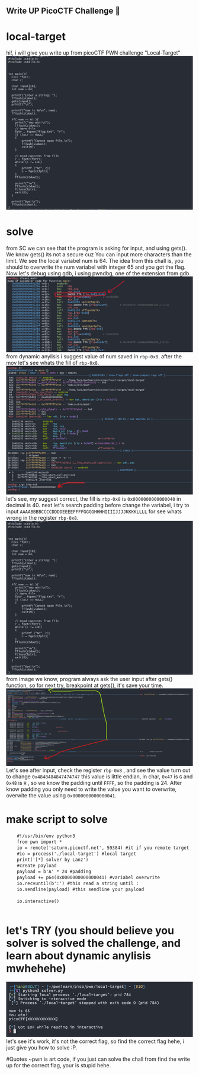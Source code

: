 ## Write UP PicoCTF Challenge 📖 
# local-target
hi!, i will give you write up from picoCTF PWN challenge "Local-Target"
![Source Code](./img/1.png)
# solve
from SC we can see that the program is asking for input, and  using gets(). We know gets() its not a secure cuz You can input more characters than the limit. We see the local variabel num is 64. The idea from this chall is, you should to overwrite the num variabel with integer 65 and you got the flag. Now let's debug using gdb, i using pwndbg, one of the extension from gdb. 
![Anylisis GDB](img/2.png)
from dynamic anylisis i suggest value of num saved in `rbp-0x8`. after the mov let's see whats the fill of `rbp-0x8`. 
![Anylisis 2](img/3.png)
let's see, my suggest correct, the fill is `rbp-0x8` is `0x0000000000000040` in decimal is 40. next let's search padding before change the variabel, i try to input `AAAABBBBCCCCDDDDEEEEFFFFGGGGHHHHIIIIJJJJKKKKLLLL` for see whats wrong in the register `rbp-0x8`.
![gets](img/1.png)
from image we know, program always ask the user input after gets() function, so for next try, breakpoint at gets(), it's save your time.
![input](img/5.png)
Let's see after input, check the register `rbp-0x8` , and see the value turn out to change `0x4848484847474747` this value is little endian, in char, `0x47` is `G` and `0x48` is `H` , so we know the padding until  `FFFF`, so the padding is 24. After know padding you only need to write the value you want to overwrite, overwite the value using `0x0000000000000041`.
# make script to solve
```
    #!/usr/bin/env python3
    from pwn import *
    io = remote('saturn.picoctf.net', 59384) #it if you remote target
    #io = process('./local-target') #local target
    print('[*] solver by Lanz')
    #create payload
    payload = b'A' * 24 #padding
    payload += p64(0x0000000000000041) #variabel overwrite
    io.recvuntil(b':') #this read a string until :
    io.sendline(payload) #this sendline your payload

    io.interactive()
        
```

# let's TRY (you should believe you solver is solved the challenge, and learn about dynamic anylisis mwhehehe)
![solver](img/6.png)
let's see it's work, it's not the correct flag, so find the correct flag hehe, i just give you how to solve :P.

#Quotes
~pwn is art code, if you just can solve the chall from find the write up for the correct flag, your is stupid hehe.
